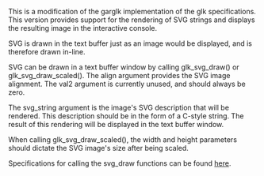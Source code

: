This is a modification of the garglk implementation of the glk specifications. This version provides support for the rendering of SVG strings and displays the resulting image in the interactive console. 

SVG is drawn in the text buffer just as an image would be displayed, and is therefore drawn in-line. 

SVG can be drawn in a text buffer window by calling glk_svg_draw() or glk_svg_draw_scaled(). The align argument provides the SVG image alignment. The val2 argument is currently unused, and should always be zero. 

The svg_string argument is the image's SVG description that will be rendered. This description should be in the form of a C-style string. The result of this rendering will be displayed in the text buffer window. 

When calling glk_svg_draw_scaled(), the width and height parameters should dictate the SVG image's size after being scaled.

Specifications for calling the svg_draw functions can be found <a href="https://github.com/TescaF/GarglkSVG/blob/master/glk-spec-074_7.html">here</a>.
